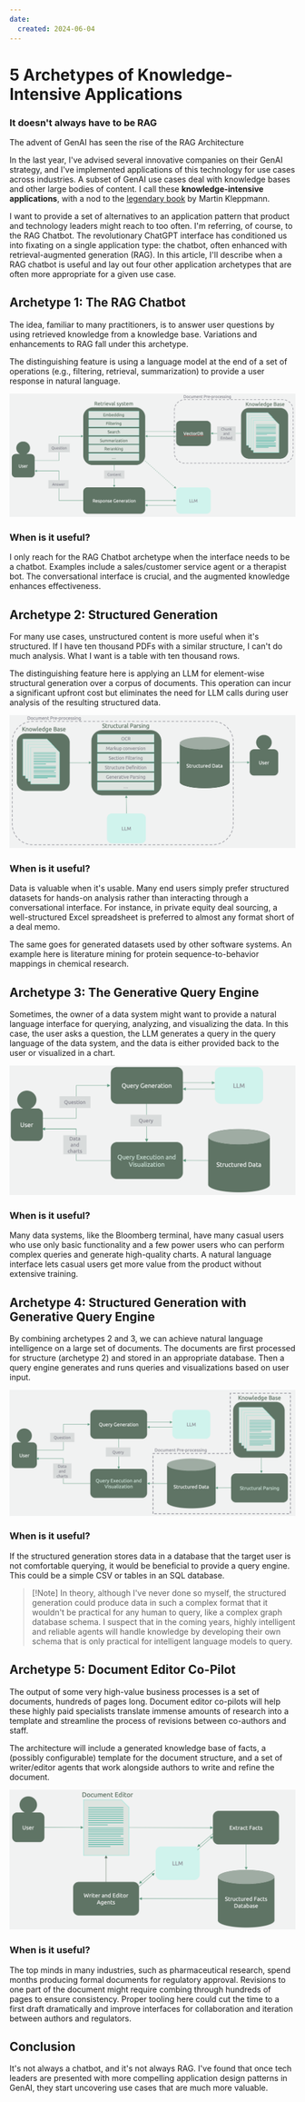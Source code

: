 ```yaml
---
date:
  created: 2024-06-04
---
```

# 5 Archetypes of Knowledge-Intensive Applications
### It doesn't always have to be RAG

The advent of GenAI has seen the rise of the RAG Architecture

In the last year, I've advised several innovative companies on their GenAI strategy, and I've implemented applications of this technology for use cases across industries. A subset of GenAI use cases deal with knowledge bases and other large bodies of content. I call these **knowledge-intensive applications**, with a nod to the [legendary book](https://www.amazon.com/Designing-Data-Intensive-Applications-Reliable-Maintainable/dp/1449373321) by Martin Kleppmann.

<!-- more -->

I want to provide a set of alternatives to an application pattern that product and technology leaders might reach to too often. I'm referring, of course, to the RAG Chatbot. The revolutionary ChatGPT interface has conditioned us into fixating on a single application type: the chatbot, often enhanced with retrieval-augmented generation (RAG). In this article, I'll describe when a RAG chatbot is useful and lay out four other application archetypes that are often more appropriate for a given use case.

## Archetype 1: The RAG Chatbot

The idea, familiar to many practitioners, is to answer user questions by using retrieved knowledge from a knowledge base. Variations and enhancements to RAG fall under this archetype.

The distinguishing feature is using a language model at the end of a set of operations (e.g., filtering, retrieval, summarization) to provide a user response in natural language.

![img_9.png](img_9.png)

### When is it useful?

I only reach for the RAG Chatbot archetype when the interface needs to be a chatbot. Examples include a sales/customer service agent or a therapist bot. The conversational interface is crucial, and the augmented knowledge enhances effectiveness.

## Archetype 2: Structured Generation

For many use cases, unstructured content is more useful when it's structured. If I have ten thousand PDFs with a similar structure, I can't do much analysis. What I want is a table with ten thousand rows.

The distinguishing feature here is applying an LLM for element-wise structural generation over a corpus of documents. This operation can incur a significant upfront cost but eliminates the need for LLM calls during user analysis of the resulting structured data.

![img_11.png](img_11.png)

### When is it useful?

Data is valuable when it's usable. Many end users simply prefer structured datasets for hands-on analysis rather than interacting through a conversational interface. For instance, in private equity deal sourcing, a well-structured Excel spreadsheet is preferred to almost any format short of a deal memo.

The same goes for generated datasets used by other software systems. An example here is literature mining for protein sequence-to-behavior mappings in chemical research.

## Archetype 3: The Generative Query Engine

Sometimes, the owner of a data system might want to provide a natural language interface for querying, analyzing, and visualizing the data. In this case, the user asks a question, the LLM generates a query in the query language of the data system, and the data is either provided back to the user or visualized in a chart.

![img_12.png](img_12.png)

### When is it useful? 

Many data systems, like the Bloomberg terminal, have many casual users who use only basic functionality and a few power users who can perform complex queries and generate high-quality charts. A natural language interface lets casual users get more value from the product without extensive training.

## Archetype 4: Structured Generation with Generative Query Engine

By combining archetypes 2 and 3, we can achieve natural language intelligence on a large set of documents. The documents are first processed for structure (archetype 2) and stored in an appropriate database. Then a query engine generates and runs queries and visualizations based on user input.

![img_13.png](img_13.png)

### When is it useful? 

If the structured generation stores data in a database that the target user is not comfortable querying, it would be beneficial to provide a query engine. This could be a simple CSV or tables in an SQL database.

> [!Note] In theory, although I've never done so myself, the structured generation could produce data in such a complex format that it wouldn't be practical for any human to query, like a complex graph database schema. I suspect that in the coming years, highly intelligent and reliable agents will handle knowledge by developing their own schema that is only practical for intelligent language models to query.

## Archetype 5: Document Editor Co-Pilot

The output of some very high-value business processes is a set of documents, hundreds of pages long. Document editor co-pilots will help these highly paid specialists translate immense amounts of research into a template and streamline the process of revisions between co-authors and staff.

The architecture will include a generated knowledge base of facts, a (possibly configurable) template for the document structure, and a set of writer/editor agents that work alongside authors to write and refine the document. 

![img_14.png](img_14.png)

### When is it useful? 

The top minds in many industries, such as pharmaceutical research, spend months producing formal documents for regulatory approval. Revisions to one part of the document might require combing through hundreds of pages to ensure consistency. Proper tooling here could cut the time to a first draft dramatically and improve interfaces for collaboration and iteration between authors and regulators.

## Conclusion

It's not always a chatbot, and it's not always RAG. I've found that once tech leaders are presented with more compelling application design patterns in GenAI, they start uncovering use cases that are much more valuable. 

